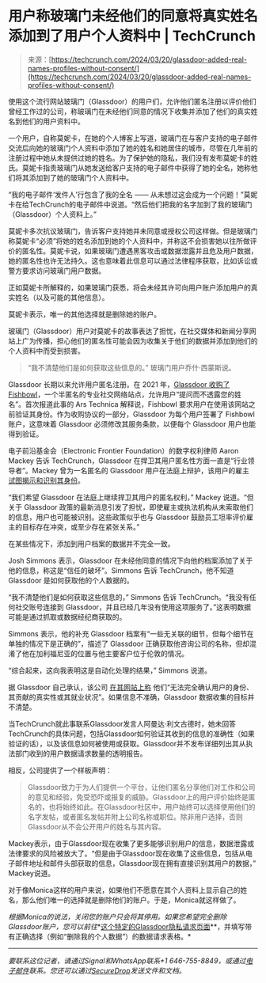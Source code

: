 <!--yml

category: 未分类

date: 2024-05-29 12:35:25

-->

# 用户称玻璃门未经他们的同意将真实姓名添加到了用户个人资料中 | TechCrunch

> 来源：[https://techcrunch.com/2024/03/20/glassdoor-added-real-names-profiles-without-consent/](https://techcrunch.com/2024/03/20/glassdoor-added-real-names-profiles-without-consent/)

使用这个流行网站玻璃门（Glassdoor）的用户们，允许他们匿名注册以评价他们曾经工作过的公司，称玻璃门在未经他们同意的情况下收集并添加了他们的真实姓名到他们的用户资料中。

一个用户，自称莫妮卡，在她的个人博客上写道，玻璃门在与客户支持的电子邮件交流后向她的玻璃门个人资料中添加了她的姓名和她居住的城市，尽管在几年前的注册过程中她从未提供过她的姓名。为了保护她的隐私，我们没有发布莫妮卡的姓氏。莫妮卡指责玻璃门从她发送给客户支持的电子邮件中获得了她的全名，她称他们将其添加到了她的玻璃门个人资料中。

“我的电子邮件‘发件人’行包含了我的全名 —— 从未想过这会成为一个问题！”莫妮卡在给TechCrunch的电子邮件中说道。“然后他们把我的名字加到了我的玻璃门（Glassdoor）个人资料上。”

莫妮卡多次抗议玻璃门，告诉客户支持她并未同意或授权公司这样做。但是玻璃门称莫妮卡“必须”将她的姓名添加到她的个人资料中，并称这不会损害她以往所做评价的匿名性。莫妮卡说，如果玻璃门遭遇黑客攻击或数据泄露并且危及用户数据，她的匿名性也许无法持久。这也意味着此信息可以通过法律程序获取，比如诉讼或警方要求访问玻璃门用户数据。

正如莫妮卡所解释的，如果玻璃门获悉，将会未经其许可向用户账户添加用户的真实姓名（以及可能的其他信息）。

莫妮卡表示，唯一的其他选择就是删除她的账户。

玻璃门（Glassdoor）用户对莫妮卡的故事表达了担忧，在社交媒体和新闻分享网站上广为传播，担心他们的匿名性可能会因为收集关于他们的数据并添加到他们的个人资料中而受到损害。

> “我不清楚他们是如何获取这些信息的。” 玻璃门用户乔什·西蒙斯说。

Glassdoor 长期以来允许用户匿名注册。在 2021 年，[Glassdoor 收购了 Fishbowl](https://techcrunch.com/2021/09/14/glassdoor-fishbowl-linkedin/)，一个半匿名的专业社交网络站点，允许用户“提问而不透露您的姓名”。首次报道此事的 Ars Technica 解释说，Fishbowl 要求用户在使用该网站之前验证其身份。作为收购协议的一部分，Glassdoor 为每个用户签署了 Fishbowl 账户，这意味着 Glassdoor 必须修改其服务条款，以便每个 Glassdoor 用户也能得到验证。

电子前沿基金会（Electronic Frontier Foundation）的数字权利律师 Aaron Mackey 告诉 TechCrunch，Glassdoor 在捍卫其用户匿名性方面一直是“行业领导者”。Mackey 曾为一名匿名的 Glassdoor 用户在法庭上辩护，该用户的雇主 [试图揭示和识别其身份](https://www.eff.org/press/releases/eff-fights-protect-anonymity-glassdoor-commenter)。

“我们希望 Glassdoor 在法庭上继续捍卫其用户的匿名权利，” Mackey 说道。“但关于 Glassdoor 政策的最新消息引发了担忧，即使雇主或执法机构从未索取他们的信息，用户也可能被识别。这些政策似乎也与 Glassdoor 鼓励员工坦率评价雇主的目标存在冲突，或至少存在紧张关系。”

在某些情况下，添加到用户档案的数据并不完全一致。

Josh Simmons 表示，Glassdoor 在未经他同意的情况下向他的档案添加了关于他的信息，称这是“信任的破坏”。Simmons 告诉 TechCrunch，他不知道 Glassdoor 是如何获取他的个人数据的。

“我不清楚他们是如何获取这些信息的，” Simmons 告诉 TechCrunch。“我没有任何社交账号连接到 Glassdoor，并且已经几年没有使用这项服务了。”这表明数据可能是通过抓取或数据经纪商获取的。

Simmons 表示，他的补充 Glassdoor 档案有“一些无关联的细节，但每个细节在单独的情况下是正确的”，描述了 Glassdoor 正确获取他咨询公司的名称，但却混淆了他在加利福尼亚的位置与他主要客户位于伦敦的情况。

“综合起来，这向我表明这是自动化处理的结果，” Simmons 说道。

据 Glassdoor 自己承认，该公司 [在其网站上称](https://help.glassdoor.com/s/article/Does-Glassdoor-verify-employees?language=en_US) 他们“无法完全确认用户的身份、其贡献的真实性或其就业状况”。如果信息不准确，Glassdoor 数据收集的目标并不清楚。

当TechCrunch就此事联系Glassdoor发言人阿曼达·利文古德时，她未回答TechCrunch的具体问题，包括Glassdoor如何验证其收到的信息的准确性（如果验证的话），以及该信息如何被使用或获取。Glassdoor并不发布详细列出其从执法部门收到的用户数据请求数量的透明报告。

相反，公司提供了一个样板声明：

> Glassdoor致力于为人们提供一个平台，让他们匿名分享他们对工作和公司的意见和经验，免受恐吓或报复的威胁。Glassdoor上的用户评价始终是匿名的，也将始终如此。在Glassdoor社区中，用户始终可以选择使用他们的名字发帖，或者匿名发帖并附上公司名称或职位。除非用户选择，否则Glassdoor从不会公开用户的姓名与其内容。

Mackey表示，由于Glassdoor现在收集了更多能够识别用户的信息，数据泄露或法律要求的风险被放大了。“但是由于Glassdoor现在收集了这些信息，包括从电子邮件地址和邮件头部获取的信息，Glassdoor现在拥有直接识别其用户的数据，” Mackey说道。

对于像Monica这样的用户来说，如果他们不愿意在其个人资料上显示自己的姓名，那么他们唯一的选择就是删除他们的账户。于是，Monica就这样做了。

*根据Monica的说法，关闭您的账户只会将其停用。如果您希望完全删除Glassdoor账户，您可以前往**[这个特定的Glassdoor隐私请求页面](https://help.glassdoor.com/s/privacyrequest)**，并填写带有正确选择（例如“删除我的个人数据”）的数据请求表格。*

* * *

*要联系这位记者，请通过Signal和WhatsApp联系+1 646-755-8849，或通过[电子邮件](mailto:zack.whittaker@techcrunch.com)联系。您还可以通过[SecureDrop](https://techcrunch.com/tips)发送文件和文档。*
